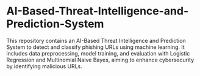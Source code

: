 # AI-Based-Threat-Intelligence-and-Prediction-System
This repository contains an AI-Based Threat Intelligence and Prediction System to detect and classify phishing URLs using machine learning. It includes data preprocessing, model training, and evaluation with Logistic Regression and Multinomial Naive Bayes, aiming to enhance cybersecurity by identifying malicious URLs.

